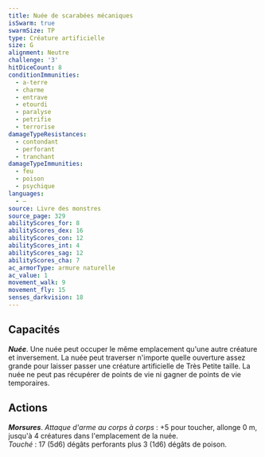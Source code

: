 ```yaml
---
title: Nuée de scarabées mécaniques
isSwarm: true
swarmSize: TP
type: Créature artificielle
size: G
alignment: Neutre
challenge: '3'
hitDiceCount: 8
conditionImmunities:
  - a-terre
  - charme
  - entrave
  - etourdi
  - paralyse
  - petrifie
  - terrorise
damageTypeResistances:
  - contondant
  - perforant
  - tranchant
damageTypeImmunities:
  - feu
  - poison
  - psychique
languages:
  - —
source: Livre des monstres
source_page: 329
abilityScores_for: 8
abilityScores_dex: 16
abilityScores_con: 12
abilityScores_int: 4
abilityScores_sag: 12
abilityScores_cha: 7
ac_armorType: armure naturelle
ac_value: 1
movement_walk: 9
movement_fly: 15
senses_darkvision: 18
---
```

## Capacités
_**Nuée**_. Une nuée peut occuper le même emplacement qu'une autre créature et inversement. La nuée peut traverser n'importe quelle ouverture assez grande pour laisser passer une créature artificielle de Très Petite taille. La nuée ne peut pas récupérer de points de vie ni gagner de points de vie temporaires.

## Actions
_**Morsures**_. _Attaque d'arme au corps à corps_ : +5 pour toucher, allonge 0 m, jusqu'à 4 créatures dans l'emplacement de la nuée.  
_Touché_ : 17 (5d6) dégâts perforants plus 3 (1d6) dégâts de poison.
